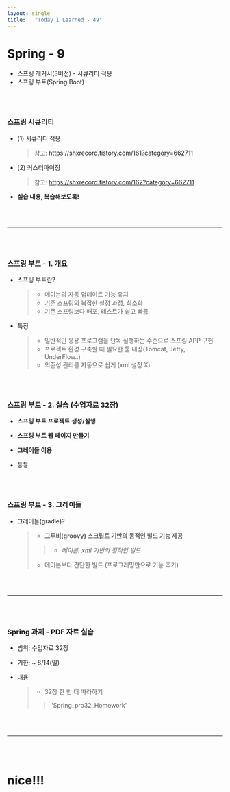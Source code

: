```yaml
---
layout: single
title:   "Today I Learned - 49"
---
```


# Spring - 9
  * 스프링 레거시(3버전) - 시큐리티 적용
  * 스프링 부트(Spring Boot)

<br>
<br>

### 스프링 시큐리티
  * (1) 시큐리티 적용
    > 참고:  <https://shxrecord.tistory.com/161?category=662711>

  * (2) 커스터마이징
    > 참고:  <https://shxrecord.tistory.com/162?category=662711>

  * **실습 내용, 복습해보도록!**

<br>
<br>

* * *

<br>
<br>

### 스프링 부트 - 1. 개요
  * 스프링 부트란?
    > * 메이븐의 자동 업데이트 기능 유지
    > * 기존 스프링의 복잡한 설정 과정, 최소화
    > * 기존 스프링보다 배포, 테스트가 쉽고 빠름

  * 특징
    > * 일반적인 응용 프로그램을 단독 실행하는 수준으로 스프링 APP 구현
    > * 프로젝트 환경 구축할 때 필요한 툴 내장(Tomcat, Jetty, UnderFlow..)
    > * 의존성 관리를 자동으로 쉽게 (xml 설정 X)

<br>
<br>

### 스프링 부트 - 2. 실습 (수업자료 32장)
  * **스프링 부트 프로젝트 생성/실행**

  * **스프링 부트 웹 페이지 만들기**

  * **그레이들 이용**

  * 등등

<br>
<br>

### 스프링 부트 - 3. 그레이들
  * 그레이들(gradle)?
    > * **그루비(groovy) 스크립트 기반의 동적인 빌드 기능 제공**
    >> * _메이븐: xml 기반의 정적인 빌드_
    > * 메이븐보다 간단한 빌드 (프로그래밍만으로 기능 추가)

<br>
<br>

* * *

<br>
<br>

### Spring 과제 - PDF 자료 실습 
  * 범위: 수업자료 32장

  * 기한: ~ 8/14(일)

  * 내용
    > * 32장 한 번 더 따라하기
    >> 'Spring_pro32_Homework'

<br>
<br>

* * *

<br>
<br>

# nice!!!

